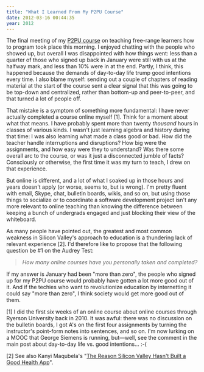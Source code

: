 ```yaml
---
title: "What I Learned From My P2PU Course"
date: 2012-03-16 00:44:35
year: 2012
---
```

The final meeting of my <a href="http://p2pu.org/en/groups/how-to-teach-webcraft-and-programming-to-free-range-students/">P2PU course</a> on teaching free-range learners how to program took place this morning. I enjoyed chatting with the people who showed up, but overall I was disappointed with how things went: less than a quarter of those who signed up back in January were still with us at the halfway mark, and less than 10% were in at the end. Partly, I think, this happened because the demands of day-to-day life trump good intentions every time. I also blame myself: sending out a couple of chapters of reading material at the start of the course sent a clear signal that this was going to be top-down and centralized, rather than bottom-up and peer-to-peer, and that turned a lot of people off.

That mistake is a symptom of something more fundamental: I have never actually completed a course online myself [1]. Think for a moment about what that means. I have probably spent more than twenty <em>thousand</em> hours in classes of various kinds. I wasn't just learning algebra and history during that time: I was also learning what made a class good or bad. How did the teacher handle interruptions and disruptions? How big were the assignments, and how easy were they to understand? Was there some overall arc to the course, or was it just a disconnected jumble of facts? Consciously or otherwise, the first time it was my turn to teach, I drew on that experience.

But online is different, and a lot of what I soaked up in those hours and years doesn't apply (or worse, seems to, but is wrong). I'm pretty fluent with email, Skype, chat, bulletin boards, wikis, and so on, but using those things to socialize or to coordinate a software development project isn't any more relevant to online teaching than knowing the difference between keeping a bunch of undergrads engaged and just blocking their view of the whiteboard.

As many people have pointed out, the greatest and most common weakness in Silicon Valley's approach to education is a thundering lack of relevant experience [2]. I'd therefore like to propose that the following question be #1 on the Audrey Test:
<div align="center">
<blockquote><em>How many online courses have you personally taken and completed?</em></blockquote>
</div>
If my answer is January had been "more than zero", the people who signed up for my P2PU course would probably have gotten a lot more good out of it. And if the techies who want to revolutionize education by internetting it could say "more than zero", I think society would get more good out of them.

[1] I did the first six weeks of an online course about online courses through Ryerson University back in 2010. It was awful: there was no discussion on the bulletin boards, I got A's on the first four assignments by turning the instructor's point-form notes into sentences, and so on. I'm now lurking on a MOOC that George Siemens is running, but&mdash;well, see the comment in the main post about day-to-day life vs. good intentions... :-(

[2] See also Kanyi Maqubela's "<a href="http://www.theatlantic.com/technology/archive/2012/03/the-reason-silicon-valley-hasnt-built-a-good-health-app/254229/">The Reason Silicon Valley Hasn't Built a Good Health App</a>".
